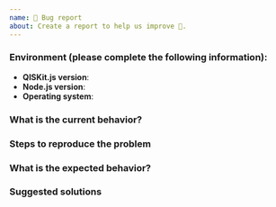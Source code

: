 ```yaml
---
name: 🐛 Bug report
about: Create a report to help us improve 🤔.
---
```


<!-- ⚠️ If you do not respect this template, your issue will be closed -->
<!-- ⚠️ Make sure to browse the opened and closed issues -->

### Environment (please complete the following information):

- **QISKit.js version**:
- **Node.js version**:
- **Operating system**:

### What is the current behavior?



### Steps to reproduce the problem



### What is the expected behavior?



### Suggested solutions


